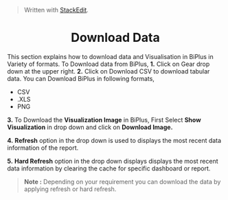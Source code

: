 


> Written with [StackEdit](https://stackedit.io/).

<center><h1>Download Data</h1></center>

This section explains how to download data and Visualisation in BiPlus in Variety of formats.
To Download data from BiPlus, 
**1.** Click on Gear drop down at the upper right. 
**2.** Click on Download CSV to download tabular data.
 You can Download BiPlus in following formats,
 - CSV
 - .XLS
-  PNG

**3.**  To Download the **Visualization Image** in BiPlus, First Select **Show Visualization** in drop down and click on **Download Image.**

 **4.** **Refresh** option in the drop down is used to displays the most recent data information of the report.

**5.** **Hard Refresh** option in the drop down displays displays the most recent data information by clearing the cache for specific dashboard or report.

> **Note :** Depending on your requirement you can download the data by applying refresh or hard refresh.
<!--stackedit_data:
eyJoaXN0b3J5IjpbLTE5ODgzNzMzMjEsLTE4NTYxMjI4ODYsLT
k4ODUyODY5OSw4ODcyOTk4OSw2NTMwNDQ1NTNdfQ==
-->